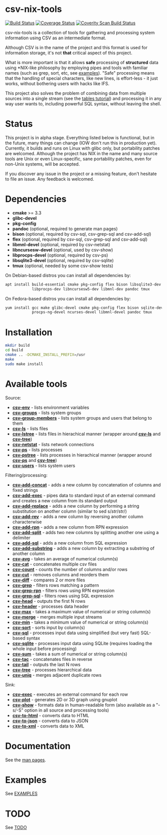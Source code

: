 **csv-nix-tools**
=================

[![Build Status](https://github.com/mslusarz/csv-nix-tools/workflows/Full/badge.svg)](https://github.com/mslusarz/csv-nix-tools/actions?query=workflow%3AFull+branch%3Amaster)
[![Coverage Status](https://codecov.io/github/mslusarz/csv-nix-tools/coverage.svg?branch=master)](https://codecov.io/gh/mslusarz/csv-nix-tools/branch/master)
[![Coverity Scan Build Status](https://img.shields.io/coverity/scan/21704.svg)](https://scan.coverity.com/projects/mslusarz-csv-nix-tools)

csv-nix-tools is a collection of tools for gathering and processing system
information using CSV as an intermediate format.

Although CSV is in the name of the project and this format is used for
information storage, it's not **that** critical aspect of this project.

What is more important is that it allows **safe** processing of **structured**
data using *NIX-like philosophy by employing pipes and tools with familiar names
(such as grep, sort, etc, see [examples](EXAMPLES.md)). "Safe" processing means
that the handling of special characters, like new lines, is effort-less - it
just works, without bothering users with hacks like IFS.

This project also solves the problem of combining data from multiple sources
into a single stream (see the [tables tutorial]) and processing it in any way
user wants to, including powerful SQL syntax, without leaving the shell.

# Status
This project is in alpha stage. Everything listed below is functional,
but in the future, many things can change (IOW don't run this in production yet).
Currently, it builds and runs on Linux with glibc only, but portability patches
are welcomed. Although the project has NIX in the name and many source tools
are Unix or even Linux-specific, sane portability patches, even for non-Unix
systems, will be accepted.

If you discover any issue in the project or a missing feature, don't hesitate
to file an issue. Any feedback is welcomed.

# Dependencies
- **cmake** >= 3.3
- **glibc-devel**
- **pkg-config**
- **pandoc** (optional, required to generate man pages)
- **bison** (optional, required by csv-sql, csv-grep-sql and csv-add-sql)
- **flex** (optional, required by csv-sql, csv-grep-sql and csv-add-sql)
- **libmnl-devel** (optional, required by csv-netstat)
- **libncursesw-devel** (optional, used by csv-show)
- **libprocps-devel** (optional, required by csv-ps)
- **libsqlite3-devel** (optional, required by csv-sqlite)
- **tmux** (optional, needed by some csv-show tests)

On Debian-based distros you can install all dependencies by:
```sh
apt install build-essential cmake pkg-config flex bison libsqlite3-dev \
            libprocps-dev libncursesw5-dev libmnl-dev pandoc tmux
```

On Fedora-based distros you can install all dependencies by:
```sh
yum install gcc make glibc-devel cmake pkg-config flex bison sqlite-devel \
            procps-ng-devel ncurses-devel libmnl-devel pandoc tmux
```

# Installation
```sh
mkdir build
cd build
cmake .. -DCMAKE_INSTALL_PREFIX=/usr
make
sudo make install
```

# Available tools

Source:
- **[csv-env]** - lists environment variables
- **[csv-groups]** - lists system groups
- **[csv-group-members]** - lists system groups and users that belong to them
- **[csv-ls]** - lists files
- **[csv-lstree]** - lists files in hierachical manner (wrapper around **[csv-ls]** and **[csv-tree]**)
- **[csv-netstat]** - lists network connections
- **[csv-ps]** - lists processes
- **[csv-pstree]** - lists processes in hierachical manner (wrapper around **[csv-ps]** and **[csv-tree]**)
- **[csv-users]** - lists system users

Filtering/processing:
- **[csv-add-concat]** - adds a new column by concatenation of columns and fixed strings
- **[csv-add-exec]** - pipes data to standard input of an external command and creates a new column from its standard output
- **[csv-add-replace]** - adds a new column by performing a string substitution on another column (similar to sed s/$str/$str/)
- **[csv-add-rev]** - adds a new column by reversing another column characterwise
- **[csv-add-rpn]** - adds a new column from RPN expression
- **[csv-add-split]** - adds two new columns by splitting another one using a delimiter
- **[csv-add-sql]** - adds a new column from SQL expression
- **[csv-add-substring]** - adds a new column by extracting a substring of another column
- **[csv-avg]** - takes an average of numerical column(s)
- **[csv-cat]** - concatenates multiple csv files
- **[csv-count]** - counts the number of columns and/or rows
- **[csv-cut]** - removes columns and reorders them
- **[csv-diff]** - compares 2 or more files
- **[csv-grep]** - filters rows matching a pattern
- **[csv-grep-rpn]** - filters rows using RPN expression
- **[csv-grep-sql]** - filters rows using SQL expression
- **[csv-head]** - outputs the first N rows
- **[csv-header]** - processes data header
- **[csv-max]** - takes a maximum value of numerical or string column(s)
- **[csv-merge]** - merges multiple input streams
- **[csv-min]** - takes a minimum value of numerical or string column(s)
- **[csv-sort]** - sorts input by column(s)
- **[csv-sql]** - processes input data using simplified (but very fast) SQL-based syntax
- **[csv-sqlite]** - processes input data using SQLite (requires loading the whole input before processing)
- **[csv-sum]** - takes a sum of numerical or string column(s)
- **[csv-tac]** - concatenates files in reverse
- **[csv-tail]** - outputs the last N rows
- **[csv-tree]** - processes hierarchical data
- **[csv-uniq]** - merges adjacent duplicate rows

Sink:
- **[csv-exec]** - executes an external command for each row
- **[csv-plot]** - generates 2D or 3D graph using gnuplot
- **[csv-show]** - formats data in human-readable form (also available as a "-s/-S" option in all source and processing tools)
- **[csv-to-html]** - converts data to HTML
- **[csv-to-json]** - converts data to JSON
- **[csv-to-xml]** - converts data to XML

# Documentation

See the [man pages].

# Examples

See [EXAMPLES](EXAMPLES.md)

# TODO

See [TODO](TODO.md)

[man pages]:         https://marcin.slusarz.eu/csv-nix-tools/manpages/csv-nix-tools.7.html
[tables tutorial]:   https://marcin.slusarz.eu/csv-nix-tools/manpages/csv-tables-tut.7.html

[csv-env]:           https://marcin.slusarz.eu/csv-nix-tools/manpages/csv-env.1.html
[csv-groups]:        https://marcin.slusarz.eu/csv-nix-tools/manpages/csv-groups.1.html
[csv-group-members]: https://marcin.slusarz.eu/csv-nix-tools/manpages/csv-group-members.1.html
[csv-ls]:            https://marcin.slusarz.eu/csv-nix-tools/manpages/csv-ls.1.html
[csv-lstree]:        https://marcin.slusarz.eu/csv-nix-tools/manpages/csv-lstree.1.html
[csv-netstat]:       https://marcin.slusarz.eu/csv-nix-tools/manpages/csv-netstat.1.html
[csv-ps]:            https://marcin.slusarz.eu/csv-nix-tools/manpages/csv-ps.1.html
[csv-pstree]:        https://marcin.slusarz.eu/csv-nix-tools/manpages/csv-pstree.1.html
[csv-users]:         https://marcin.slusarz.eu/csv-nix-tools/manpages/csv-users.1.html

[csv-add-concat]:    https://marcin.slusarz.eu/csv-nix-tools/manpages/csv-add-concat.1.html
[csv-add-exec]:      https://marcin.slusarz.eu/csv-nix-tools/manpages/csv-add-exec.1.html
[csv-add-replace]:   https://marcin.slusarz.eu/csv-nix-tools/manpages/csv-add-replace.1.html
[csv-add-rev]:       https://marcin.slusarz.eu/csv-nix-tools/manpages/csv-add-rev.1.html
[csv-add-rpn]:       https://marcin.slusarz.eu/csv-nix-tools/manpages/csv-add-rpn.1.html
[csv-add-split]:     https://marcin.slusarz.eu/csv-nix-tools/manpages/csv-add-split.1.html
[csv-add-sql]:       https://marcin.slusarz.eu/csv-nix-tools/manpages/csv-add-sql.1.html
[csv-add-substring]: https://marcin.slusarz.eu/csv-nix-tools/manpages/csv-add-substring.1.html
[csv-avg]:           https://marcin.slusarz.eu/csv-nix-tools/manpages/csv-avg.1.html
[csv-cat]:           https://marcin.slusarz.eu/csv-nix-tools/manpages/csv-cat.1.html
[csv-count]:         https://marcin.slusarz.eu/csv-nix-tools/manpages/csv-count.1.html
[csv-cut]:           https://marcin.slusarz.eu/csv-nix-tools/manpages/csv-cut.1.html
[csv-diff]:          https://marcin.slusarz.eu/csv-nix-tools/manpages/csv-diff.1.html
[csv-grep]:          https://marcin.slusarz.eu/csv-nix-tools/manpages/csv-grep.1.html
[csv-grep-rpn]:      https://marcin.slusarz.eu/csv-nix-tools/manpages/csv-grep-rpn.1.html
[csv-grep-sql]:      https://marcin.slusarz.eu/csv-nix-tools/manpages/csv-grep-sql.1.html
[csv-head]:          https://marcin.slusarz.eu/csv-nix-tools/manpages/csv-head.1.html
[csv-header]:        https://marcin.slusarz.eu/csv-nix-tools/manpages/csv-header.1.html
[csv-max]:           https://marcin.slusarz.eu/csv-nix-tools/manpages/csv-max.1.html
[csv-merge]:         https://marcin.slusarz.eu/csv-nix-tools/manpages/csv-merge.1.html
[csv-min]:           https://marcin.slusarz.eu/csv-nix-tools/manpages/csv-min.1.html
[csv-sort]:          https://marcin.slusarz.eu/csv-nix-tools/manpages/csv-sort.1.html
[csv-sql]:           https://marcin.slusarz.eu/csv-nix-tools/manpages/csv-sql.1.html
[csv-sqlite]:        https://marcin.slusarz.eu/csv-nix-tools/manpages/csv-sqlite.1.html
[csv-sum]:           https://marcin.slusarz.eu/csv-nix-tools/manpages/csv-sum.1.html
[csv-tac]:           https://marcin.slusarz.eu/csv-nix-tools/manpages/csv-tac.1.html
[csv-tail]:          https://marcin.slusarz.eu/csv-nix-tools/manpages/csv-tail.1.html
[csv-tree]:          https://marcin.slusarz.eu/csv-nix-tools/manpages/csv-tree.1.html
[csv-uniq]:          https://marcin.slusarz.eu/csv-nix-tools/manpages/csv-uniq.1.html

[csv-exec]:          https://marcin.slusarz.eu/csv-nix-tools/manpages/csv-exec.1.html
[csv-plot]:          https://marcin.slusarz.eu/csv-nix-tools/manpages/csv-plot.1.html
[csv-show]:          https://marcin.slusarz.eu/csv-nix-tools/manpages/csv-show.1.html
[csv-to-html]:       https://marcin.slusarz.eu/csv-nix-tools/manpages/csv-to-html.1.html
[csv-to-json]:       https://marcin.slusarz.eu/csv-nix-tools/manpages/csv-to-json.1.html
[csv-to-xml]:        https://marcin.slusarz.eu/csv-nix-tools/manpages/csv-to-xml.1.html
